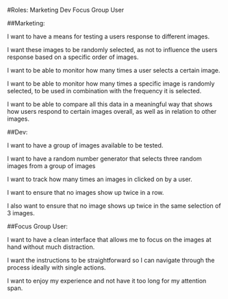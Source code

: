#Roles:
Marketing
Dev
Focus Group User


##Marketing:

I want to have a means for testing a users response to different images.

I want these images to be randomly selected, as not to influence the users response based on a specific order of images.

I want to be able to monitor how many times a user selects a certain image.

I want to be able to monitor how many times a specific image is randomly selected, to be used in combination with the frequency it is selected.

I want to be able to compare all this data in a meaningful way that shows how users respond to certain images overall, as well as in relation to other images.


##Dev:

I want to have a group of images available to be tested.

I want to have a random number generator that selects three random images from a group of images

I want to track how many times an images in clicked on by a user.

I want to ensure that no images show up twice in a row.

I also want to ensure that no image shows up twice in the same selection of 3 images.


##Focus Group User:

I want to have a clean interface that allows me to focus on the images at hand without much distraction.

I want the instructions to be straightforward so I can navigate through the process ideally with single actions.

I want to enjoy my experience and not have it too long for my attention span.
